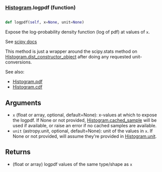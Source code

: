 ### [Histogram](Histogram.md).logpdf (function)


```py

def logpdf(self, x=None, unit=None)

```



Expose the log-probability density function (log of pdf) at values of `x`.

See [scipy docs](https://docs.scipy.org/doc/scipy/reference/generated/scipy.stats.rv_continuous.logpdf.html)

This method is just a wrapper around the scipy.stats method on
[Histogram.dist_constructor_object](Histogram.dist_constructor_object.md) after doing any requested unit-conversions.

See also:
* [Histogram.pdf](Histogram.pdf.md)
* [Histogram.cdf](Histogram.cdf.md)

Arguments
----------
* `x` (float or array, optional, default=None): x-values at which to
    expose the logpdf.  If None or not provided, [Histogram.cached_sample](Histogram.cached_sample.md)
    will be used if available, or raise an error if no cached samples
    are available.
* `unit` (astropy.unit, optional, default=None): unit of the values
    in `x`.  If None or not provided, will assume they're provided in
    [Histogram.unit](Histogram.unit.md).

Returns
---------
* (float or array) logpdf values of the same type/shape as `x`

